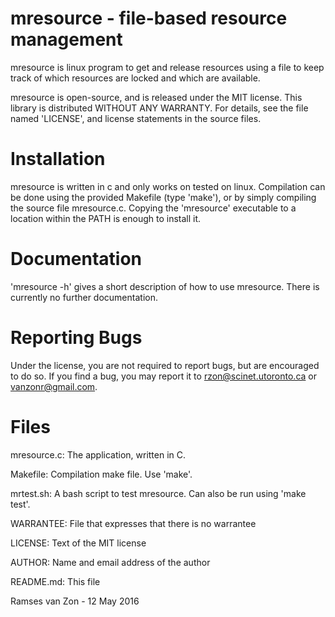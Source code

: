 mresource - file-based resource management
==========================================

mresource is linux program to get and release resources using a
file to keep track of which resources are locked and which are
available.

mresource is open-source, and is released under the MIT license. This
library is distributed WITHOUT ANY WARRANTY. For details, see the file
named 'LICENSE', and license statements in the source files.

Installation
============

mresource is written in c and only works on tested on linux. 
Compilation can be done using the provided Makefile (type 'make'), 
or by simply compiling the source file mresource.c.  Copying the 
'mresource' executable to a location within the PATH is enough
to install it.

Documentation
=============

'mresource -h' gives a short description of how to use mresource.
There is currently no further documentation.

Reporting Bugs
==============

Under the license, you are not required to report bugs, but are
encouraged to do so.  If you find a bug, you may report it to
rzon@scinet.utoronto.ca or vanzonr@gmail.com. 

Files
=====

mresource.c:        The application, written in C.

Makefile:           Compilation make file. Use 'make'.

mrtest.sh:          A bash script to test mresource. 
                    Can also be run using 'make test'.

WARRANTEE:          File that expresses that there is no warrantee

LICENSE:            Text of the MIT license

AUTHOR:             Name and email address of the author

README.md:          This file

Ramses van Zon - 12 May 2016 
